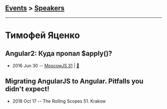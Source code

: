## [Events](../README.md) > [Speakers](../speakers.md)
---

# Тимофей Яценко

## Angular2: Куда пропал $apply()?
- 2016 Jun 30 -- [MoscowJS 31](https://www.youtube.com/watch?v=AigevGx094M&index=4)  | [:notebook:](http://www.slideshare.net/moscowjs/angular2-change-detection-moscowjs-31)  
## Migrating AngularJS to Angular. Pitfalls you didn&#39;t expect!
- 2018 Oct 17 -- The Rolling Scopes 51. Krakow    
